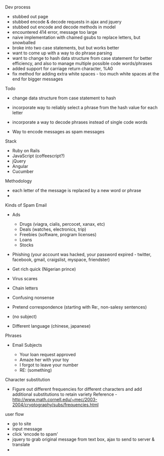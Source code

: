 Dev process
  - stubbed out page
  - stubbed encode & decode requests in ajax and jquery
  - stubbed out encode and decode methods in model
  - encountered 414 error, message too large
  - naive implementation with chained gsubs to replace letters, but snowballed
  - broke into two case statements, but but works better
  - want to come up with a way to do phrase parsing
  - want to change to hash data structure from case statement for better efficiency, and also to manage multiple possible code words/phrases
  - added support for carriage return character, %A0
  - fix method for adding extra white spaces - too much white spaces at the end for bigger messages

Todo

  - change data structure from case statement to hash 
  - incorporate way to reliably select a phrase from the hash value for each letter
  - incorporate a way to decode phrases instead of single code words





- Way to encode messages as spam messages

Stack

- Ruby on Rails
- JavaScript (coffeescript?)
- jQuery
- Angular
- Cucumber

Methodology

- each letter of the message is replaced by a new word or phrase
- 

Kinds of Spam Email

- Ads
  - Drugs (viagra, cialis, percocet, xanax, etc)
  - Deals (watches, electronics, trip)
  - Freebies (software, program licenses)
  - Loans
  - Stocks
- Phishing (your account was hacked, your password expired - twitter, facebook, gmail, craigslist, myspace, friendster)
- Get rich quick (Nigerian prince)
- Virus scares
- Chain letters

- Confusing nonsense
- Pretend correspondence (starting with Re:, non-salesy sentences)
- (no subject)
- Different language (chinese, japanese)

Phrases

- Email Subjects
  
  - Your loan request approved
  - Amaze her with your toy
  - I forgot to leave your number
  - RE: (something)

Character substitution

  - Figure out different frequencies for different characters and add additional substitutions to retain variety
    Reference - http://www.math.cornell.edu/~mec/2003-2004/cryptography/subs/frequencies.html

user flow

  - go to site
  - input message 
  - click 'encode to spam'
  - jquery to grab original message from text box, ajax to send to server & translate
  - 




